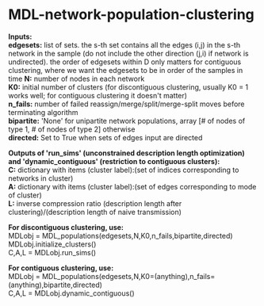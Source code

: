 # MDL-network-population-clustering

**Inputs:** \
**edgesets:** list of sets. the s-th set contains all the edges (i,j) in the s-th network in the sample (do not include the other direction (j,i) if network is undirected). 
    the order of edgesets within D only matters for contiguous clustering, where we want the edgesets to be in order of the samples in time
**N:** number of nodes in each network \
**K0:** initial number of clusters (for discontiguous clustering, usually K0 = 1 works well; for contiguous clustering it doesn't matter) \
**n_fails:** number of failed reassign/merge/split/merge-split moves before terminating algorithm \
**bipartite:** 'None' for unipartite network populations, array [# of nodes of type 1, # of nodes of type 2] otherwise \
**directed:** Set to True when sets of edges input are directed 

**Outputs of 'run_sims' (unconstrained description length optimization) and 'dynamic_contiguous' (restriction to contiguous clusters):** \
**C:** dictionary with items (cluster label):(set of indices corresponding to networks in cluster) \
**A:** dictionary with items (cluster label):(set of edges corresponding to mode of cluster) \
**L:** inverse compression ratio (description length after clustering)/(description length of naive transmission) 

**For discontiguous clustering, use:** \
MDLobj = MDL_populations(edgesets,N,K0,n_fails,bipartite,directed) \
MDLobj.initialize_clusters() \
C,A,L = MDLobj.run_sims() 

**For contiguous clustering, use:** \
MDLobj = MDL_populations(edgesets,N,K0=(anything),n_fails=(anything),bipartite,directed) \
C,A,L = MDLobj.dynamic_contiguous() 
